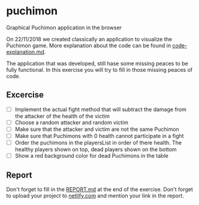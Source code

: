 # puchimon
Graphical Puchimon application in the browser

On 22/11/2018 we created classically an application to visualize the Puchimon game. More explanation about the code can be found in [code-explanation.md](code-explanation.md).

The application that was developed, still hase some missing peaces to be fully functional. In this exercise you will try to fill in those missing peaces of code.

## Excercise

- [ ] Implement the actual fight method that will subtract the damage from the attacker of the health of the victim
- [ ] Choose a random attacker and random victim
- [ ] Make sure that the attacker and victim are not the same Puchimon
- [ ] Make sure that Puchimons with 0 health cannot participate in a fight
- [ ] Order the puchimons in the playersList in order of there health. The healthy players shown on top, dead players shown on the bottom
- [ ] Show a red background color for dead Puchimons in the table

## Report

Don't forget to fill in the [REPORT.md](REPORT.md) at the end of the exercise.
Don't forget to upload your project to [netlify.com](https://www.netlify.com) and mention your link in the report.